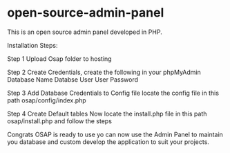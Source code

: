 # open-source-admin-panel
This is an open source admin panel developed in PHP.

Installation Steps:

Step 1 
Upload Osap folder to hosting 

Step 2 
Create Credentials, create the following in your phpMyAdmin
Database Name
Databse User
User Password

Step 3
Add Database Credentials to Config file
locate the config file in this path
osap/config/index.php


Step 4
Create Default tables
Now locate the install.php file in this path
osap/install.php and follow the steps

Congrats 
OSAP is ready to use yo can now use the Admin Panel to maintain you database and custom develop the application to suit your projects.




